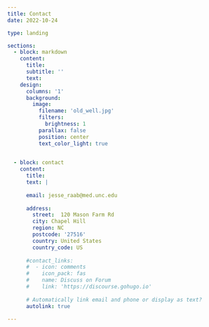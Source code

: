 ```yaml
---
title: Contact
date: 2022-10-24

type: landing

sections:
  - block: markdown
    content:
      title:
      subtitle: ''
      text:
    design:
      columns: '1'
      background:
        image: 
          filename: 'old_well.jpg' 
          filters:
            brightness: 1
          parallax: false
          position: center
          text_color_light: true
     

  - block: contact
    content:
      title:   
      text: |
        
      email: jesse_raab@med.unc.edu
      
      address:
        street:  120 Mason Farm Rd 
        city: Chapel Hill
        region: NC
        postcode: '27516'
        country: United States
        country_code: US
      
      #contact_links:
      #  - icon: comments
      #    icon_pack: fas
      #    name: Discuss on Forum
      #    link: 'https://discourse.gohugo.io'
    
      # Automatically link email and phone or display as text?
      autolink: true
    
---
```


  
